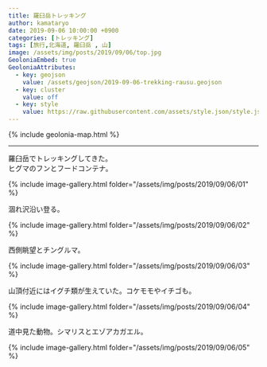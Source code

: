 ```yaml
---
title: 羅臼岳トレッキング
author: kamataryo
date: 2019-09-06 10:00:00 +0900
categories: [トレッキング]
tags: [旅行,北海道, 羅臼岳 , 山]
image: /assets/img/posts/2019/09/06/top.jpg
GeoloniaEmbed: true
GeoloniaAttributes:
  - key: geojson
    value: /assets/geojson/2019-09-06-trekking-rausu.geojson
  - key: cluster
    value: off
  - key: style
    value: https://raw.githubusercontent.com/assets/style.json/style.json
---
```


{% include geolonia-map.html %}

---

羅臼岳でトレッキングしてきた。  
ヒグマのフンとフードコンテナ。

{% include image-gallery.html folder="/assets/img/posts/2019/09/06/01" %}

涸れ沢沿い登る。

{% include image-gallery.html folder="/assets/img/posts/2019/09/06/02" %}

西側眺望とチングルマ。

{% include image-gallery.html folder="/assets/img/posts/2019/09/06/03" %}

山頂付近にはイグチ類が生えていた。コケモモやイチゴも。

{% include image-gallery.html folder="/assets/img/posts/2019/09/06/04" %}

道中見た動物。シマリスとエゾアカガエル。

{% include image-gallery.html folder="/assets/img/posts/2019/09/06/05" %}
